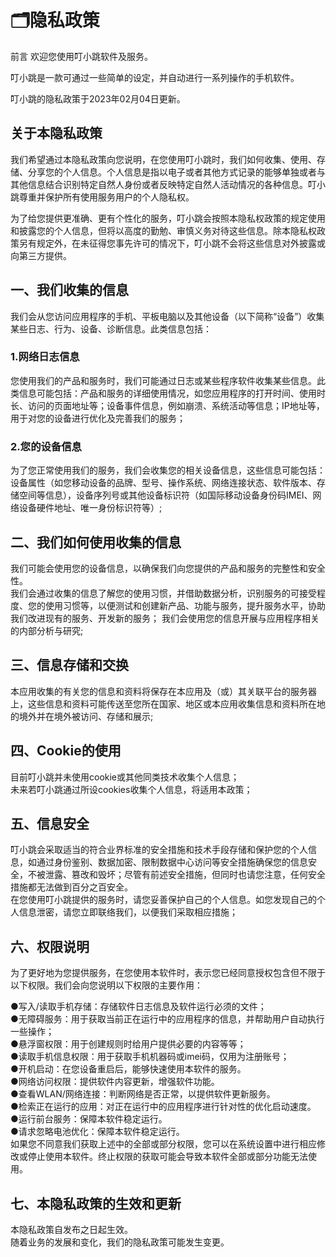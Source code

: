 # 🗂️隐私政策
前言
欢迎您使用叮小跳软件及服务。<br/>

叮小跳是一款可通过一些简单的设定，并自动进行一系列操作的手机软件。<br/>

叮小跳的隐私政策于2023年02月04日更新。<br/>

## 关于本隐私政策
我们希望通过本隐私政策向您说明，在您使用叮小跳时，我们如何收集、使用、存储、分享您的个人信息。个人信息是指以电子或者其他方式记录的能够单独或者与其他信息结合识别特定自然人身份或者反映特定自然人活动情况的各种信息。叮小跳尊重并保护所有使用服务用户的个人隐私权。

为了给您提供更准确、更有个性化的服务，叮小跳会按照本隐私权政策的规定使用和披露您的个人信息，但将以高度的勤勉、审慎义务对待这些信息。除本隐私权政策另有规定外，在未征得您事先许可的情况下，叮小跳不会将这些信息对外披露或向第三方提供。

## 一、我们收集的信息
我们会从您访问应用程序的手机、平板电脑以及其他设备（以下简称“设备”）收集某些日志、行为、设备、诊断信息。此类信息包括：

### 1.网络日志信息
您使用我们的产品和服务时，我们可能通过日志或某些程序软件收集某些信息。此类信息可能包括：产品和服务的详细使用情况，如您应用程序的打开时间、使用时长、访问的页面地址等；设备事件信息，例如崩溃、系统活动等信息；IP地址等，用于对您的设备进行优化及完善我们的服务；

### 2.您的设备信息
为了您正常使用我们的服务，我们会收集您的相关设备信息，这些信息可能包括：设备属性（如您移动设备的品牌、型号、操作系统、网络连接状态、软件版本、存储空间等信息），设备序列号或其他设备标识符（如国际移动设备身份码IMEI、网络设备硬件地址、唯一身份标识符等）;<br/>

## 二、我们如何使用收集的信息
我们可能会使用您的设备信息，以确保我们向您提供的产品和服务的完整性和安全性。<br/>
我们会通过收集的信息了解您的使用习惯，并借助数据分析，识别服务的可接受程度、您的使用习惯等，以便测试和创建新产品、功能与服务，提升服务水平，协助我们改进现有的服务、开发新的服务；
我们会使用您的信息开展与应用程序相关的内部分析与研究;<br/>
## 三、信息存储和交换
本应用收集的有关您的信息和资料将保存在本应用及（或）其关联平台的服务器上，这些信息和资料可能传送至您所在国家、地区或本应用收集信息和资料所在地的境外并在境外被访问、存储和展示;

## 四、Cookie的使用
目前叮小跳并未使用cookie或其他同类技术收集个人信息；<br/>
未来若叮小跳通过所设cookies收集个人信息，将适用本政策；<br/>
## 五、信息安全
叮小跳会采取适当的符合业界标准的安全措施和技术手段存储和保护您的个人信息，如通过身份鉴别、数据加密、限制数据中心访问等安全措施确保您的信息安全，不被泄露、篡改和毁坏；尽管有前述安全措施，但同时也请您注意，任何安全措施都无法做到百分之百安全。<br/>
在您使用叮小跳提供的服务时，请您妥善保护自己的个人信息。如您发现自己的个人信息泄密，请您立即联络我们，以便我们采取相应措施；<br/>
## 六、权限说明
为了更好地为您提供服务，在您使用本软件时，表示您已经同意授权包含但不限于以下权限。我们会向您说明以下权限的主要作用：<br/>

●写入/读取手机存储：存储软件日志信息及软件运行必须的文件；<br/>
●无障碍服务：用于获取当前正在运行中的应用程序的信息，并帮助用户自动执行一些操作；<br/>
●悬浮窗权限：用于创建规则时给用户提供必要的内容等等；<br/>
●读取手机信息权限：用于获取手机机器码或imei码，仅用为注册账号；<br/>
●开机启动：在您设备重启后，能够快速使用本软件的服务。<br/>
●网络访问权限：提供软件内容更新，增强软件功能。<br/>
●查看WLAN/网络连接：判断网络是否正常，以提供软件更新服务。<br/>
●检索正在运行的应用：对正在运行中的应用程序进行针对性的优化启动速度。<br/>
●运行前台服务：保障本软件稳定运行。<br/>
●请求忽略电池优化：保障本软件稳定运行。<br/>
如果您不同意我们获取上述中的全部或部分权限，您可以在系统设置中进行相应修改或停止使用本软件。终止权限的获取可能会导致本软件全部或部分功能无法使用。<br/>

## 七、本隐私政策的生效和更新
本隐私政策自发布之日起生效。<br/>
随着业务的发展和变化，我们的隐私政策可能发生变更。<br/>
